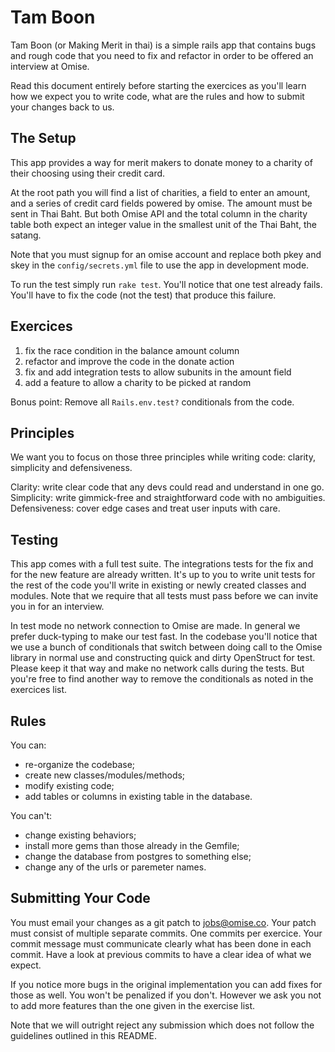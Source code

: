 # Tam Boon

Tam Boon (or Making Merit in thai) is a simple rails app that contains bugs and
rough code that you need to fix and refactor in order to be offered an
interview at Omise.

Read this document entirely before starting the exercices as you'll learn how
we expect you to write code, what are the rules and how to submit your changes
back to us.

## The Setup

This app provides a way for merit makers to donate money to a charity of their
choosing using their credit card.

At the root path you will find a list of charities, a field to enter an amount,
and a series of credit card fields powered by omise. The amount must be sent in
Thai Baht. But both Omise API and the total column in the charity table both expect an integer value in the smallest unit of the Thai Baht, the satang.

Note that you must signup for an omise account and replace both pkey and skey
in the `config/secrets.yml` file to use the app in development mode.

To run the test simply run `rake test`. You'll notice that one test already
fails. You'll have to fix the code (not the test) that produce this failure.

## Exercices

  1. fix the race condition in the balance amount column
  2. refactor and improve the code in the donate action
  3. fix and add integration tests to allow subunits in the amount field
  4. add a feature to allow a charity to be picked at random

Bonus point: Remove all `Rails.env.test?` conditionals from the code.

## Principles

We want you to focus on those three principles while writing code:
clarity, simplicity and defensiveness.

Clarity: write clear code that any devs could read and understand in one go.  
Simplicity: write gimmick-free and straightforward code with no ambiguities.  
Defensiveness: cover edge cases and treat user inputs with care.  

## Testing

This app comes with a full test suite. The integrations tests for the fix and
for the new feature are already written. It's up to you to write unit tests for
the rest of the code you'll write in existing or newly created classes and
modules. Note that we require that all tests must pass before we can invite you
in for an interview.

In test mode no network connection to Omise are made. In general we prefer
duck-typing to make our test fast. In the codebase you'll notice that we use
a bunch of conditionals that switch between doing call to the Omise library in
normal use and constructing quick and dirty OpenStruct for test. Please keep it
that way and make no network calls during the tests. But you're free to find
another way to remove the conditionals as noted in the exercices list.

## Rules

You can:

  - re-organize the codebase;
  - create new classes/modules/methods;
  - modify existing code;
  - add tables or columns in existing table in the database.

You can't:

  - change existing behaviors;
  - install more gems than those already in the Gemfile;
  - change the database from postgres to something else;
  - change any of the urls or paremeter names.

## Submitting Your Code

You must email your changes as a git patch to jobs@omise.co. Your patch must
consist of multiple separate commits. One commits per exercice. Your commit
message must communicate clearly what has been done in each commit. Have a look
at previous commits to have a clear idea of what we expect.

If you notice more bugs in the original implementation you can add fixes for
those as well. You won't be penalized if you don't. However we ask you not
to add more features than the one given in the exercise list.

Note that we will outright reject any submission which does not follow the
guidelines outlined in this README.
